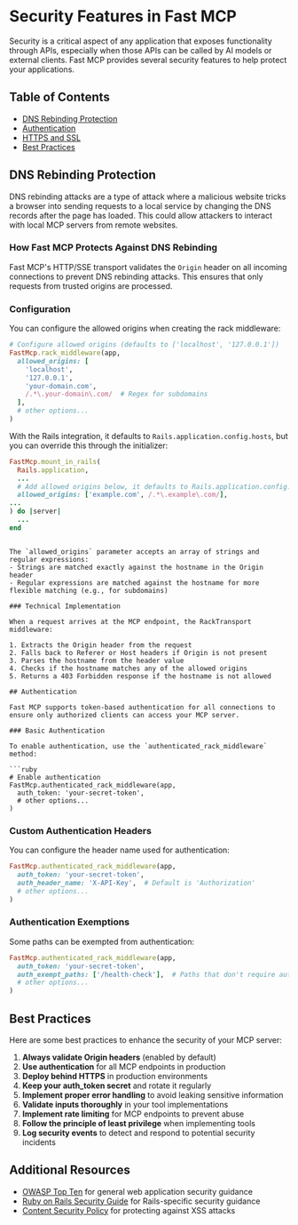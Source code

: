 # Security Features in Fast MCP

Security is a critical aspect of any application that exposes functionality through APIs, especially when those APIs can be called by AI models or external clients. Fast MCP provides several security features to help protect your applications.

## Table of Contents

- [DNS Rebinding Protection](#dns-rebinding-protection)
- [Authentication](#authentication)
- [HTTPS and SSL](#https-and-ssl)
- [Best Practices](#best-practices)

## DNS Rebinding Protection

DNS rebinding attacks are a type of attack where a malicious website tricks a browser into sending requests to a local service by changing the DNS records after the page has loaded. This could allow attackers to interact with local MCP servers from remote websites.

### How Fast MCP Protects Against DNS Rebinding

Fast MCP's HTTP/SSE transport validates the `Origin` header on all incoming connections to prevent DNS rebinding attacks. This ensures that only requests from trusted origins are processed.

### Configuration

You can configure the allowed origins when creating the rack middleware:

```ruby
# Configure allowed origins (defaults to ['localhost', '127.0.0.1'])
FastMcp.rack_middleware(app, 
  allowed_origins: [
    'localhost', 
    '127.0.0.1', 
    'your-domain.com', 
    /.*\.your-domain\.com/  # Regex for subdomains
  ],
  # other options...
)
```

With the Rails integration, it defaults to `Rails.application.config.hosts`, but you can override this through the initializer:

```ruby
FastMcp.mount_in_rails(
  Rails.application,
  ...
  # Add allowed origins below, it defaults to Rails.application.config.hosts
  allowed_origins: ['example.com', /.*\.example\.com/],
...
) do |server|
  ...
end
```
```

The `allowed_origins` parameter accepts an array of strings and regular expressions:
- Strings are matched exactly against the hostname in the Origin header
- Regular expressions are matched against the hostname for more flexible matching (e.g., for subdomains)

### Technical Implementation

When a request arrives at the MCP endpoint, the RackTransport middleware:

1. Extracts the Origin header from the request
2. Falls back to Referer or Host headers if Origin is not present
3. Parses the hostname from the header value
4. Checks if the hostname matches any of the allowed origins
5. Returns a 403 Forbidden response if the hostname is not allowed

## Authentication

Fast MCP supports token-based authentication for all connections to ensure only authorized clients can access your MCP server.

### Basic Authentication

To enable authentication, use the `authenticated_rack_middleware` method:

```ruby
# Enable authentication
FastMcp.authenticated_rack_middleware(app,
  auth_token: 'your-secret-token',
  # other options...
)
```

### Custom Authentication Headers

You can configure the header name used for authentication:

```ruby
FastMcp.authenticated_rack_middleware(app,
  auth_token: 'your-secret-token',
  auth_header_name: 'X-API-Key',  # Default is 'Authorization'
  # other options...
)
```

### Authentication Exemptions

Some paths can be exempted from authentication:

```ruby
FastMcp.authenticated_rack_middleware(app,
  auth_token: 'your-secret-token',
  auth_exempt_paths: ['/health-check'],  # Paths that don't require authentication
  # other options...
)
```

## Best Practices

Here are some best practices to enhance the security of your MCP server:

1. **Always validate Origin headers** (enabled by default)
2. **Use authentication** for all MCP endpoints in production
3. **Deploy behind HTTPS** in production environments
4. **Keep your auth_token secret** and rotate it regularly
5. **Implement proper error handling** to avoid leaking sensitive information
6. **Validate inputs thoroughly** in your tool implementations
7. **Implement rate limiting** for MCP endpoints to prevent abuse
8. **Follow the principle of least privilege** when implementing tools
9. **Log security events** to detect and respond to potential security incidents

## Additional Resources

- [OWASP Top Ten](https://owasp.org/www-project-top-ten/) for general web application security guidance
- [Ruby on Rails Security Guide](https://guides.rubyonrails.org/security.html) for Rails-specific security guidance
- [Content Security Policy](https://developer.mozilla.org/en-US/docs/Web/HTTP/CSP) for protecting against XSS attacks
